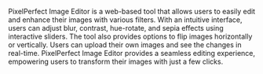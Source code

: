 PixelPerfect Image Editor is a web-based tool that allows users to easily edit and enhance their images with various filters. With an intuitive interface, users can adjust blur, contrast, hue-rotate, and sepia effects using interactive sliders. The tool also provides options to flip images horizontally or vertically. Users can upload their own images and see the changes in real-time. PixelPerfect Image Editor provides a seamless editing experience, empowering users to transform their images with just a few clicks.

